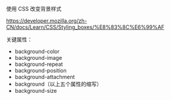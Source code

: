 使用 CSS 改变背景样式

<https://developer.mozilla.org/zh-CN/docs/Learn/CSS/Styling_boxes/%E8%83%8C%E6%99%AF>



关键属性：

- background-color
- background-image
- background-repeat
- background-position
- background-attachment
- background（以上五个属性的缩写）
- background-size

